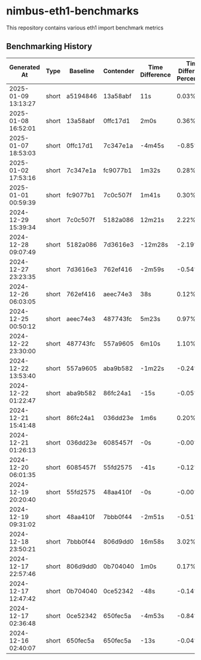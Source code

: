 # nimbus-eth1-benchmarks
This repository contains various eth1 import benchmark metrics

## Benchmarking History

| Generated At | Type | Baseline | Contender | Time Difference | Time Difference Percentage |
  |-------------|------|-----------|------------|-----------------|---------------------------|
  | 2025-01-09 13:13:27 | short | a5194846 | 13a58abf | 11s | 0.03% |
  | 2025-01-08 16:52:01 | short | 13a58abf | 0ffc17d1 | 2m0s | 0.36% |
  | 2025-01-07 18:53:03 | short | 0ffc17d1 | 7c347e1a | -4m45s | -0.85% |
  | 2025-01-02 17:53:16 | short | 7c347e1a | fc9077b1 | 1m32s | 0.28% |
  | 2025-01-01 00:59:39 | short | fc9077b1 | 7c0c507f | 1m41s | 0.30% |
  | 2024-12-29 15:39:34 | short | 7c0c507f | 5182a086 | 12m21s | 2.22% |
  | 2024-12-28 09:07:49 | short | 5182a086 | 7d3616e3 | -12m28s | -2.19% |
  | 2024-12-27 23:23:35 | short | 7d3616e3 | 762ef416 | -2m59s | -0.54% |
  | 2024-12-26 06:03:05 | short | 762ef416 | aeec74e3 | 38s | 0.12% |
  | 2024-12-25 00:50:12 | short | aeec74e3 | 487743fc | 5m23s | 0.97% |
  | 2024-12-22 23:30:00 | short | 487743fc | 557a9605 | 6m10s | 1.10% |
  | 2024-12-22 13:53:40 | short | 557a9605 | aba9b582 | -1m22s | -0.24% |
  | 2024-12-22 01:22:47 | short | aba9b582 | 86fc24a1 | -15s | -0.05% |
  | 2024-12-21 15:41:48 | short | 86fc24a1 | 036dd23e | 1m6s | 0.20% |
  | 2024-12-21 01:26:13 | short | 036dd23e | 6085457f | -0s | -0.00% |
  | 2024-12-20 06:01:35 | short | 6085457f | 55fd2575 | -41s | -0.12% |
  | 2024-12-19 20:20:40 | short | 55fd2575 | 48aa410f | -0s | -0.00% |
  | 2024-12-19 09:31:02 | short | 48aa410f | 7bbb0f44 | -2m51s | -0.51% |
  | 2024-12-18 23:50:21 | short | 7bbb0f44 | 806d9dd0 | 16m58s | 3.02% |
  | 2024-12-17 22:57:46 | short | 806d9dd0 | 0b704040 | 1m0s | 0.17% |
  | 2024-12-17 12:47:42 | short | 0b704040 | 0ce52342 | -48s | -0.14% |
  | 2024-12-17 02:36:48 | short | 0ce52342 | 650fec5a | -4m53s | -0.84% |
  | 2024-12-16 02:40:07 | short | 650fec5a | 650fec5a | -13s | -0.04% |
